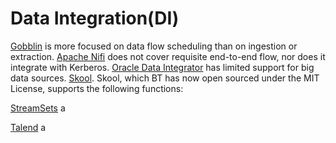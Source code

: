   # Data Integration(DI)
  
  
  

[Gobblin](https://github.com/linkedin/gobblin) is more focused on data flow scheduling than on ingestion or extraction.
[Apache Nifi](http://nifi.apache.org/) does not cover requisite end-to-end flow, nor does it integrate with Kerberos.
[Oracle Data Integrator](http://www.oracle.com/technetwork/middleware/data-integrator/overview/index.html) has limited support for big data sources.
[Skool](https://github.com/BT-Plc/Skool). Skool, which BT has now open sourced under the MIT License, supports the following functions:

[StreamSets](https://streamsets.com/) a

[Talend](https://www.talend.com/) a